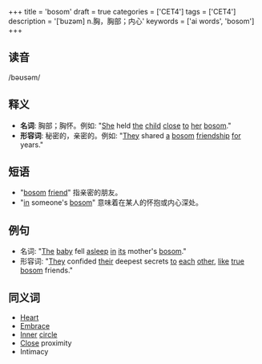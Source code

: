 +++
title = 'bosom'
draft = true
categories = ['CET4']
tags = ['CET4']
description = '[ˈbuzəm] n.胸，胸部；内心'
keywords = ['ai words', 'bosom']
+++

## 读音
/bəʊsəm/

## 释义
- **名词**: 胸部；胸怀。例如: "[She](/post/she/) held [the](/post/the/) [child](/post/child/) [close](/post/close/) [to](/post/to/) [her](/post/her/) [bosom](/post/bosom/)."
- **形容词**: 秘密的，亲密的。例如: "[They](/post/they/) shared [a](/post/a/) [bosom](/post/bosom/) [friendship](/post/friendship/) [for](/post/for/) years."

## 短语
- "[bosom](/post/bosom/) [friend](/post/friend/)" 指亲密的朋友。
- "[in](/post/in/) someone's [bosom](/post/bosom/)" 意味着在某人的怀抱或内心深处。

## 例句
- 名词: "[The](/post/the/) [baby](/post/baby/) fell [asleep](/post/asleep/) [in](/post/in/) [its](/post/its/) mother's [bosom](/post/bosom/)."
- 形容词: "[They](/post/they/) confided [their](/post/their/) deepest secrets [to](/post/to/) [each](/post/each/) [other](/post/other/), [like](/post/like/) [true](/post/true/) [bosom](/post/bosom/) friends."

## 同义词
- [Heart](/post/heart/)
- [Embrace](/post/embrace/)
- [Inner](/post/inner/) [circle](/post/circle/)
- [Close](/post/close/) proximity
- Intimacy
